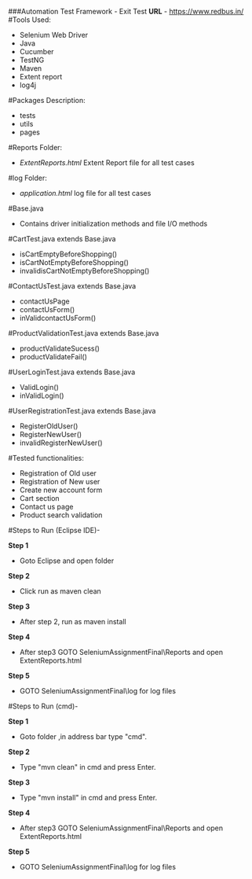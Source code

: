 ###Automation Test Framework - Exit Test
**URL** - https://www.redbus.in/
#Tools Used:

- Selenium Web Driver
- Java
- Cucumber
- TestNG
- Maven 
- Extent report
- log4j

#Packages Description:
- tests
- utils
- pages

#Reports Folder:
- *ExtentReports.html*
Extent Report file for all test cases

#log Folder:
- *application.html*
log file for all test cases

#Base.java
- Contains driver initialization methods and file I/O methods

#CartTest.java 
extends Base.java
- isCartEmptyBeforeShopping()
- isCartNotEmptyBeforeShopping()
- invalidisCartNotEmptyBeforeShopping()



#ContactUsTest.java
extends Base.java
- contactUsPage
- contactUsForm()
- inValidcontactUsForm()

#ProductValidationTest.java
extends Base.java
- productValidateSucess()
- productValidateFail()

#UserLoginTest.java
extends Base.java
- ValidLogin()
- inValidLogin()

#UserRegistrationTest.java
extends Base.java
- RegisterOldUser()
- RegisterNewUser()
- invalidRegisterNewUser()

#Tested functionalities:

- Registration of Old user
- Registration of New user
- Create new account form
- Cart section
- Contact us page
- Product search validation


#Steps to Run (Eclipse IDE)-

**Step 1**
- Goto Eclipse and open folder 

**Step 2**
- Click run as maven clean 

**Step 3**
- After step 2, run as maven install

**Step 4**
- After step3 GOTO SeleniumAssignmentFinal\Reports
and open ExtentReports.html

**Step 5**
- GOTO SeleniumAssignmentFinal\log
for log files


#Steps to Run (cmd)-


**Step 1**
- Goto folder ,in address bar type "cmd".

**Step 2**
- Type "mvn clean" in cmd and press Enter.

**Step 3**
- Type "mvn install" in cmd and press Enter.

**Step 4**
- After step3 GOTO SeleniumAssignmentFinal\Reports
and open ExtentReports.html

**Step 5**
- GOTO SeleniumAssignmentFinal\log for log files


